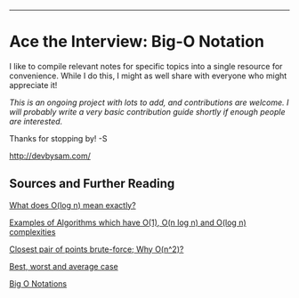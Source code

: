 
****************

# Ace the Interview: Big-O Notation

I like to compile relevant notes for specific topics into a single resource for convenience. While I do this, I might as well share with everyone who might appreciate it!

*This is an ongoing project with lots to add, and contributions are welcome. I will probably write a very basic contribution guide shortly if enough people are interested.*

Thanks for stopping by! -S

http://devbysam.com/

## Sources and Further Reading
[What does O(log n) mean exactly?](http://stackoverflow.com/questions/2307283/what-does-olog-n-mean-exactly)

[Examples of Algorithms which have O(1), O(n log n) and O(log n) complexities](http://stackoverflow.com/questions/1592649/examples-of-algorithms-which-has-o1-on-log-n-and-olog-n-complexities)

[Closest pair of points brute-force; Why O(n^2)?](http://stackoverflow.com/questions/41705567/closest-pair-of-points-brute-force-why-on2)

[Best, worst and average case](https://en.wikipedia.org/wiki/Best,_worst_and_average_case)

[Big O Notations](https://www.youtube.com/watch?v=V6mKVRU1evU)
